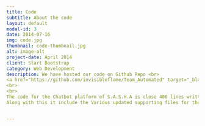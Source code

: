 ```yaml
---
title: Code
subtitle: About the code
layout: default
modal-id: 3
date: 2014-07-16
img: code.jpg
thumbnail: code-thumbnail.jpg
alt: image-alt
project-date: April 2014
client: Start Bootstrap
category: Web Development
description: We have hosted our code on Github Repo <br>
<a href="https://github.com/invisibleflame/Team_Automated" target="_blank">Link to Github Repo</a>
<br>
<br>
The code for the Chatbot platform of S.A.S.H.A is close 400 lines written in Python Programming Language using various libraries such as the telegram, smtplib, csv, datetime, requests, newsapi, gtts and many more waiting to be added.
Along with this it include the Various updated supporting files for the bot such as the csv file including history logs, identity database and password database . 


---
```


